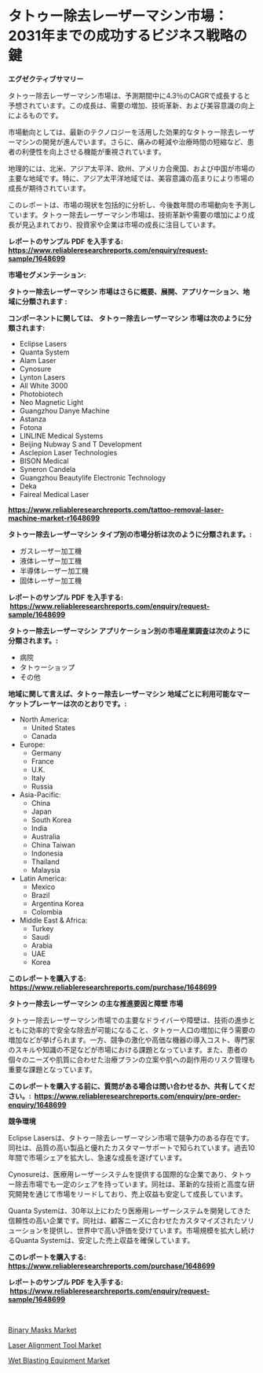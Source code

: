 <p><h1>タトゥー除去レーザーマシン市場：2031年までの成功するビジネス戦略の鍵</h1></p><p><strong>エグゼクティブサマリー</strong></p>
<p><p>タトゥー除去レーザーマシン市場は、予測期間中に4.3％のCAGRで成長すると予想されています。この成長は、需要の増加、技術革新、および美容意識の向上によるものです。</p><p>市場動向としては、最新のテクノロジーを活用した効果的なタトゥー除去レーザーマシンの開発が進んでいます。さらに、痛みの軽減や治療時間の短縮など、患者の利便性を向上させる機能が重視されています。</p><p>地理的には、北米、アジア太平洋、欧州、アメリカ合衆国、および中国が市場の主要な地域です。特に、アジア太平洋地域では、美容意識の高まりにより市場の成長が期待されています。</p><p>このレポートは、市場の現状を包括的に分析し、今後数年間の市場動向を予測しています。タトゥー除去レーザーマシン市場は、技術革新や需要の増加により成長が見込まれており、投資家や企業は市場の成長に注目しています。</p></p>
<p><strong>レポートのサンプル PDF を入手する: <a href="https://www.reliableresearchreports.com/enquiry/request-sample/1648699">https://www.reliableresearchreports.com/enquiry/request-sample/1648699</a></strong></p>
<p><strong>市場セグメンテーション:</strong></p>
<p><strong> タトゥー除去レーザーマシン 市場はさらに概要、展開、アプリケーション、地域に分類されます :</strong></p>
<p><strong>コンポーネントに関しては、 タトゥー除去レーザーマシン 市場は次のように分類されます: &nbsp;</strong></p>
<p><ul><li>Eclipse Lasers</li><li>Quanta System</li><li>Alam Laser</li><li>Cynosure</li><li>Lynton Lasers</li><li>All White 3000</li><li>Photobiotech</li><li>Neo Magnetic Light</li><li>Guangzhou Danye Machine</li><li>Astanza</li><li>Fotona</li><li>LINLINE Medical Systems</li><li>Beijing Nubway S and T Development</li><li>Asclepion Laser Technologies</li><li>BISON Medical</li><li>Syneron Candela</li><li>Guangzhou Beautylife Electronic Technology</li><li>Deka</li><li>Faireal Medical Laser</li></ul></p>
<p><strong><a href="https://www.reliableresearchreports.com/tattoo-removal-laser-machine-market-r1648699">https://www.reliableresearchreports.com/tattoo-removal-laser-machine-market-r1648699</a></strong></p>
<p><strong> タトゥー除去レーザーマシン タイプ別の市場分析は次のように分類されます。:</strong></p>
<p><ul><li>ガスレーザー加工機</li><li>液体レーザー加工機</li><li>半導体レーザー加工機</li><li>固体レーザー加工機</li></ul></p>
<p><strong>レポートのサンプル PDF を入手する: &nbsp;<a href="https://www.reliableresearchreports.com/enquiry/request-sample/1648699">https://www.reliableresearchreports.com/enquiry/request-sample/1648699</a></strong></p>
<p><strong> タトゥー除去レーザーマシン アプリケーション別の市場産業調査は次のように分類されます。:</strong></p>
<p><ul><li>病院</li><li>タトゥーショップ</li><li>その他</li></ul></p>
<p><strong>地域に関して言えば、タトゥー除去レーザーマシン 地域ごとに利用可能なマーケットプレーヤーは次のとおりです。:</strong></p>
<p><ul>
    <li>
        North America:
        <ul>
            <li>United States</li>
            <li>Canada</li>
        </ul>
    </li>
    <li>
        Europe:
        <ul>
            <li>Germany</li>
            <li>France</li>
            <li>U.K.</li>
            <li>Italy</li>
            <li>Russia</li>
        </ul>
    </li>
    <li>
        Asia-Pacific:
        <ul>
            <li>China</li>
            <li>Japan</li>
            <li>South Korea</li>
            <li>India</li>
            <li>Australia</li>
            <li>China Taiwan</li>
            <li>Indonesia</li>
            <li>Thailand</li>
            <li>Malaysia</li>
        </ul>
    </li>
    <li>
        Latin America:
        <ul>
            <li>Mexico</li>
            <li>Brazil</li>
            <li>Argentina Korea</li>
            <li>Colombia</li>
        </ul>
    </li>
    <li>
        Middle East & Africa:
        <ul>
            <li>Turkey</li>
            <li>Saudi</li>
            <li>Arabia</li>
            <li>UAE</li>
            <li>Korea</li>
        </ul>
    </li>
    </ul></p>
<p><strong>このレポートを購入する: &nbsp;<a href="https://www.reliableresearchreports.com/purchase/1648699">https://www.reliableresearchreports.com/purchase/1648699</a></strong></p>
<p><strong>タトゥー除去レーザーマシン の主な推進要因と障壁 市場</strong></p>
<p><p>タトゥー除去レーザーマシン市場での主要なドライバーや障壁は、技術の進歩とともに効率的で安全な除去が可能になること、タトゥー人口の増加に伴う需要の増加などが挙げられます。一方、競争の激化や高価な機器の導入コスト、専門家のスキルや知識の不足などが市場における課題となっています。また、患者の個々のニーズや肌質に合わせた治療プランの立案や肌への副作用のリスク管理も重要な課題となっています。</p></p>
<p><strong>このレポートを購入する前に、質問がある場合は問い合わせるか、共有してください。:&nbsp; <a href="https://www.reliableresearchreports.com/enquiry/pre-order-enquiry/1648699">https://www.reliableresearchreports.com/enquiry/pre-order-enquiry/1648699</a></strong></p>
<p><strong>競争環境</strong></p>
<p><p>Eclipse Lasersは、タトゥー除去レーザーマシン市場で競争力のある存在です。同社は、品質の高い製品と優れたカスタマーサポートで知られています。過去10年間で市場シェアを拡大し、急速な成長を遂げています。</p><p>Cynosureは、医療用レーザーシステムを提供する国際的な企業であり、タトゥー除去市場でも一定のシェアを持っています。同社は、革新的な技術と高度な研究開発を通じて市場をリードしており、売上収益も安定して成長しています。</p><p>Quanta Systemは、30年以上にわたり医療用レーザーシステムを開発してきた信頼性の高い企業です。同社は、顧客ニーズに合わせたカスタマイズされたソリューションを提供し、世界中で高い評価を受けています。市場規模を拡大し続けるQuanta Systemは、安定した売上収益を確保しています。</p></p>
<p><strong>このレポートを購入する: &nbsp; <a href="https://www.reliableresearchreports.com/purchase/1648699">https://www.reliableresearchreports.com/purchase/1648699</a></strong></p>
<p><strong>レポートのサンプル PDF を入手する: &nbsp;<a href="https://www.reliableresearchreports.com/enquiry/request-sample/1648699">https://www.reliableresearchreports.com/enquiry/request-sample/1648699</a></strong><strong></strong></p>
<p>&nbsp;</p>
<p><p><a href="https://frill-swim-3cd.notion.site/Binary-Masks-Market-Outlook-Industry-Overview-and-Forecast-2024-to-2031-b017cece58114935861712cc59ae9659">Binary Masks Market</a></p><p><a href="https://github.com/singletonthaxterkelliehr2df/Market-Research-Report-List-2/blob/main/laser-alignment-tool-market.md">Laser Alignment Tool Market</a></p><p><a href="https://github.com/kufem1/Market-Research-Report-List-2/blob/main/wet-blasting-equipment-market.md">Wet Blasting Equipment Market</a></p></p>